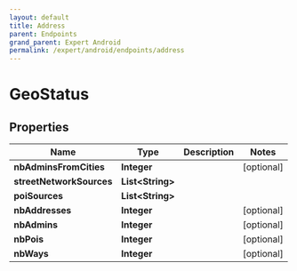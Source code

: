 ```yaml
---
layout: default
title: Address
parent: Endpoints
grand_parent: Expert Android
permalink: /expert/android/endpoints/address
---
```


# GeoStatus

## Properties
Name | Type | Description | Notes
------------ | ------------- | ------------- | -------------
**nbAdminsFromCities** | **Integer** |  |  [optional]
**streetNetworkSources** | **List&lt;String&gt;** |  | 
**poiSources** | **List&lt;String&gt;** |  | 
**nbAddresses** | **Integer** |  |  [optional]
**nbAdmins** | **Integer** |  |  [optional]
**nbPois** | **Integer** |  |  [optional]
**nbWays** | **Integer** |  |  [optional]



